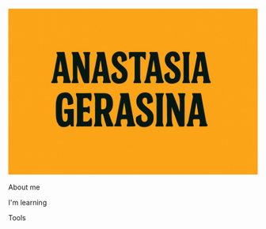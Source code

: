 ![Header](https://github.com/azkanya/azkanya/blob/main/assets/header.png)

About me

I'm learning

Tools


